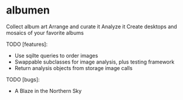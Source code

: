 albumen
===========

Collect album art
Arrange and curate it
Analyze it
Create desktops and mosaics of your favorite albums

TODO [features]:
- Use sqilte queries to order images
- Swappable subclasses for image analysis, plus testing framework
- Return analysis objects from storage image calls

TODO [bugs]: 
- A Blaze in the Northern Sky
